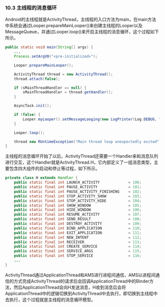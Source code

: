 ### 10.3 主线程的消息循环

Android的主线程就是ActivityThread，主线程的入口方法为main，在main方法中系统会通过Looper.prepareMainLooper()来创建主线程的Looper以及MessageQueue，并通过Looper.loop()来开启主线程的消息循环，这个过程如下所示。

```Java
public static void main(String[] args) {
    ...
    Process.setArgV0("<pre-initialized>");

    Looper.prepareMainLooper();

    ActivityThread thread = new ActivityThread();
    thread.attach(false);

    if (sMainThreadHandler == null) {
        sMainThreadHandler = thread.getHandler();
    }

    AsyncTask.init();

    if (false) {
        Looper.myLooper().setMessageLooging(new LogPrinter(Log.DEBUG, "ActivityThread"));
    }

    Looper.loop();

    thread new RUntimeException("Main thread loop unexpectedly exited");
}
```

主线程的消息循环开始了以后，ActivityThread还需要一个Handler来和消息队列进行交互，这个Handler就是ActivityThread.H，它内部定义了一组消息类型，主要包含四大组件的启动和停止等过程，如下所示。

```Java
private class H extends Handler {
    public static final int LAUNCH_ACTIVITY             = 100;
    public static final int PAUSE_ACTIVITY              = 101;
    public static final int PAUSE_ACTIVITY_FINISHING    = 102;
    public static final int STOP_ACTIVITY_SHOW          = 103;
    public static final int STOP_ACTIVITY_HIDE          = 104;
    public static final int SHOW_WINDOW                 = 105;
    public static final int HIDE_WINDOW                 = 106;
    public static final int RESUME_ACTIVITY             = 107;
    public static final int SEND_RESULT                 = 108;
    public static final int DESTROY_ACTIVITY            = 109;
    public static final int BIND_APPLICATION            = 110;
    public static final int EXIT_APPLICATION            = 111;
    public static final int NEW_INTENT                  = 112;
    public static final int RECEIVER                    = 113;
    public static final int CREATE_SERVICE              = 114;
    public static final int SERVICE_ARGS                = 115;
    public static final int STOP_SERVICE                = 116;
    ...
}
```

ActivityThread通过ApplicationThread和AMS进行进程间通信，AMS以进程间通信的方式完成ActivityThread的请求后会回调ApplicationThread中的Binder方法，然后ApplicationThread会向H发送消息，H收到消息后会将ApplicationThread中的逻辑切换到ActivityThread中去执行，即切换到主线程中去执行，这个过程就是主线程的消息循环模型。